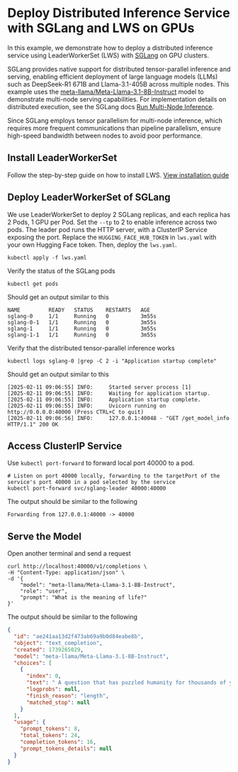 # Deploy Distributed Inference Service with SGLang and LWS on GPUs

In this example, we demonstrate how to deploy a distributed inference service using LeaderWorkerSet (LWS) with [SGLang](https://docs.sglang.ai/) on GPU clusters.

SGLang provides native support for distributed tensor-parallel inference and serving, enabling efficient deployment of large language models (LLMs) such as DeepSeek-R1 671B and Llama-3.1-405B across multiple nodes. This example uses the [meta-llama/Meta-Llama-3.1-8B-Instruct](https://huggingface.co/meta-llama/Llama-3.1-8B-Instruct) model to demonstrate multi-node serving capabilities. For implementation details on distributed execution, see the SGLang docs [Run Multi-Node Inference](https://docs.sglang.ai/references/multi_node.html).

Since SGLang employs tensor parallelism for multi-node inference, which requires more frequent communications than pipeline parallelism, ensure high-speed bandwidth between nodes to avoid poor performance.

## Install LeaderWorkerSet

Follow the step-by-step guide on how to install LWS. [View installation guide](https://lws.sigs.k8s.io/docs/installation/)

## Deploy LeaderWorkerSet of SGLang
We use LeaderWorkerSet to deploy 2 SGLang replicas, and each replica has 2 Pods, 1 GPU per Pod. Set the `--tp` to 2 to enable inference across two pods.
The leader pod runs the HTTP server, with a ClusterIP Service exposing the port.
Replace the `HUGGING_FACE_HUB_TOKEN` in `lws.yaml` with your own Hugging Face token. Then, deploy the `lws.yaml`.
```shell
kubectl apply -f lws.yaml
```

Verify the status of the SGLang pods
```shell
kubectl get pods
```

Should get an output similar to this
```shell
NAME         READY   STATUS    RESTARTS   AGE
sglang-0     1/1     Running   0          3m55s
sglang-0-1   1/1     Running   0          3m55s
sglang-1     1/1     Running   0          3m55s
sglang-1-1   1/1     Running   0          3m55s
```

Verify that the distributed tensor-parallel inference works
```shell
kubectl logs sglang-0 |grep -C 2 -i "Application startup complete" 
```
Should get an output similar to this
```text
[2025-02-11 09:06:55] INFO:     Started server process [1]
[2025-02-11 09:06:55] INFO:     Waiting for application startup.
[2025-02-11 09:06:55] INFO:     Application startup complete.
[2025-02-11 09:06:55] INFO:     Uvicorn running on http://0.0.0.0:40000 (Press CTRL+C to quit)
[2025-02-11 09:06:56] INFO:     127.0.0.1:40048 - "GET /get_model_info HTTP/1.1" 200 OK
```

## Access ClusterIP Service

Use `kubectl port-forward` to forward local port 40000 to a pod.
```shell
# Listen on port 40000 locally, forwarding to the targetPort of the service's port 40000 in a pod selected by the service
kubectl port-forward svc/sglang-leader 40000:40000
```

The output should be similar to the following
```shell
Forwarding from 127.0.0.1:40000 -> 40000
```

## Serve the Model

Open another terminal and send a request
```shell
curl http://localhost:40000/v1/completions \
-H "Content-Type: application/json" \
-d '{
    "model": "meta-llama/Meta-Llama-3.1-8B-Instruct",
    "role": "user",
    "prompt": "What is the meaning of life?"
}'
```

The output should be similar to the following
```json
{
  "id": "ae241aa13d2f473ab69a9b0d84eabe8b",
  "object": "text_completion",
  "created": 1739265029,
  "model": "meta-llama/Meta-Llama-3.1-8B-Instruct",
  "choices": [
    {
      "index": 0,
      "text": " A question that has puzzled humanity for thousands of years. Philosophers, scientists,",
      "logprobs": null,
      "finish_reason": "length",
      "matched_stop": null
    }
  ],
  "usage": {
    "prompt_tokens": 8,
    "total_tokens": 24,
    "completion_tokens": 16,
    "prompt_tokens_details": null
  }
}
```